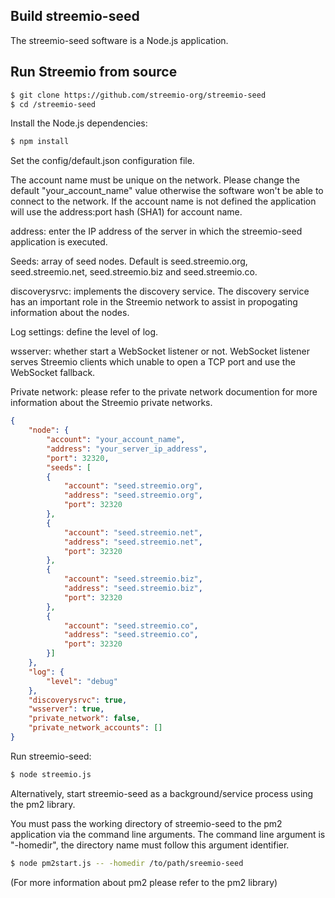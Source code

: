 Build streemio-seed
-------------------

The streemio-seed software is a Node.js application. 


Run Streemio from source 
------------------------

```bash
$ git clone https://github.com/streemio-org/streemio-seed
$ cd /streemio-seed
```

Install the Node.js dependencies:  

```bash
$ npm install
```


Set the config/default.json configuration file.

The account name must be unique on the network. Please change the default "your_account_name" value otherwise the software won't be able to connect to the network. If the account name is not defined the application will use the address:port hash (SHA1) for account name.

address: enter the IP address of the server in which the streemio-seed application is executed. 

Seeds: array of seed nodes. Default is seed.streemio.org, seed.streemio.net, seed.streemio.biz and seed.streemio.co.

discoverysrvc: implements the discovery service. The discovery service has an important role in the Streemio network to assist in propogating information about the nodes.

Log settings: define the level of log.

wsserver: whether start a WebSocket listener or not. WebSocket listener serves Streemio clients which unable to open a TCP port and use the WebSocket fallback.

Private network: please refer to the private network documention for more information about the Streemio private networks.

```json
{
    "node": {
        "account": "your_account_name",
        "address": "your_server_ip_address",
        "port": 32320,
        "seeds": [
		{
            "account": "seed.streemio.org",
            "address": "seed.streemio.org",
            "port": 32320
        },
		{
            "account": "seed.streemio.net",
            "address": "seed.streemio.net",
            "port": 32320
        },            
        {
            "account": "seed.streemio.biz",
            "address": "seed.streemio.biz",
            "port": 32320
        },
		{
            "account": "seed.streemio.co",
            "address": "seed.streemio.co",
            "port": 32320
        }]
    },
    "log": {
        "level": "debug"
    },
    "discoverysrvc": true,
    "wsserver": true,
    "private_network": false,
    "private_network_accounts": []
}
```

Run streemio-seed:  
```bash
$ node streemio.js
```


Alternatively, start streemio-seed as a background/service process using the pm2 library.

You must pass the working directory of streemio-seed to the pm2 application via the command line arguments. The command line argument is "-homedir", the directory name must follow this argument identifier.

```bash
$ node pm2start.js -- -homedir /to/path/sreemio-seed
```
(For more information about pm2 please refer to the pm2 library)
